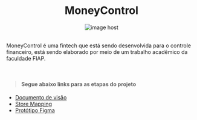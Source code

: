 
<h1 align="center">MoneyControl</h1>
<div align="center">
 <img href="https://imgbox.com/Z7QpEjhc" target="_blank"><img src="https://images2.imgbox.com/5b/a3/Z7QpEjhc_o.png" alt="image host"/></img>
</div>
<br>

<div>
<p>MoneyControl é uma fintech que está sendo desenvolvida para o controle financeiro, está sendo elaborado por meio de um trabalho acadêmico da faculdade FIAP.</p>
</div>
<br>

  >#### Segue abaixo links para as etapas do projeto

- [Documento de visão](https://google.com)
- [Store Mapping](https://github.com/Rita-C-Carvalho/Fintech/blob/main/Docs/Atividade%206%20-%20Story%20Mapping.pdf)
- [Protótipo Figma](https://www.figma.com/proto/jIyWrmSiVC12iQ1BYnbMH6/Telas-Fintech?page-id=0%3A1&type=design&node-id=2-2&viewport=91%2C187%2C0.5&scaling=scale-down&starting-point-node-id=2%3A2&mode=design)
